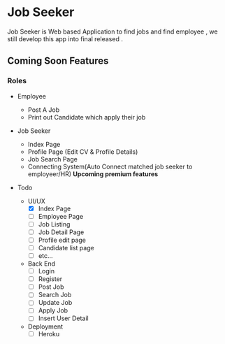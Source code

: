 # Job Seeker

Job Seeker is Web based Application to find jobs and find employee , we still develop this app into final released .

## Coming Soon Features


### Roles
- Employee
  - Post A Job
  - Print out Candidate which apply their job

- Job Seeker 
  - Index Page
  - Profile Page (Edit CV & Profile Details)
  - Job Search Page
  - Connecting System(Auto Connect matched job seeker to employeer/HR) **Upcoming premium features**

- Todo
  - UI/UX
    - [x] Index Page
    - [ ] Employee Page
    - [ ] Job Listing
    - [ ] Job Detail Page
    - [ ] Profile edit page
    - [ ] Candidate list page
    - [ ] etc...
  
  - Back End
    - [ ] Login 
    - [ ] Register
    - [ ] Post Job
    - [ ] Search Job
    - [ ] Update Job
    - [ ] Apply Job
    - [ ] Insert User Detail
    
  - Deployment
    - [ ] Heroku
